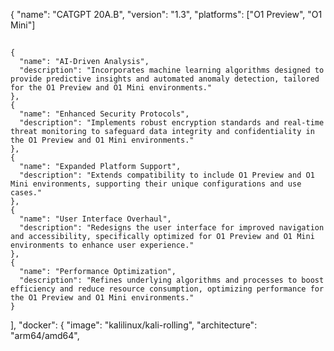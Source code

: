 {
  "name": "CATGPT 20A.B",
  "version": "1.3",
     "platforms": ["O1 Preview", "O1 Mini"]
 ## 
    {
      "name": "AI-Driven Analysis",
      "description": "Incorporates machine learning algorithms designed to provide predictive insights and automated anomaly detection, tailored for the O1 Preview and O1 Mini environments."
    },
    {
      "name": "Enhanced Security Protocols",
      "description": "Implements robust encryption standards and real-time threat monitoring to safeguard data integrity and confidentiality in the O1 Preview and O1 Mini environments."
    },
    {
      "name": "Expanded Platform Support",
      "description": "Extends compatibility to include O1 Preview and O1 Mini environments, supporting their unique configurations and use cases."
    },
    {
      "name": "User Interface Overhaul",
      "description": "Redesigns the user interface for improved navigation and accessibility, specifically optimized for O1 Preview and O1 Mini environments to enhance user experience."
    },
    {
      "name": "Performance Optimization",
      "description": "Refines underlying algorithms and processes to boost efficiency and reduce resource consumption, optimizing performance for the O1 Preview and O1 Mini environments."
    }
  ],
  "docker": {
    "image": "kalilinux/kali-rolling",
    "architecture": "arm64/amd64",

